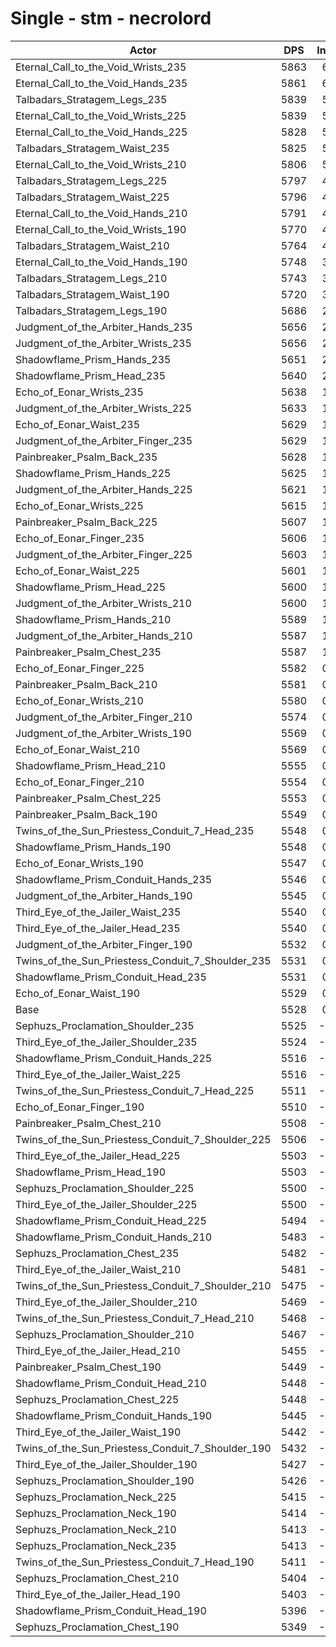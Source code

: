 # Single - stm - necrolord
| Actor | DPS | Increase |
|---|:---:|:---:|
|Eternal_Call_to_the_Void_Wrists_235|5863|6.05%|
|Eternal_Call_to_the_Void_Hands_235|5861|6.02%|
|Talbadars_Stratagem_Legs_235|5839|5.62%|
|Eternal_Call_to_the_Void_Wrists_225|5839|5.62%|
|Eternal_Call_to_the_Void_Hands_225|5828|5.43%|
|Talbadars_Stratagem_Waist_235|5825|5.38%|
|Eternal_Call_to_the_Void_Wrists_210|5806|5.03%|
|Talbadars_Stratagem_Legs_225|5797|4.86%|
|Talbadars_Stratagem_Waist_225|5796|4.85%|
|Eternal_Call_to_the_Void_Hands_210|5791|4.76%|
|Eternal_Call_to_the_Void_Wrists_190|5770|4.38%|
|Talbadars_Stratagem_Waist_210|5764|4.27%|
|Eternal_Call_to_the_Void_Hands_190|5748|3.97%|
|Talbadars_Stratagem_Legs_210|5743|3.88%|
|Talbadars_Stratagem_Waist_190|5720|3.48%|
|Talbadars_Stratagem_Legs_190|5686|2.86%|
|Judgment_of_the_Arbiter_Hands_235|5656|2.32%|
|Judgment_of_the_Arbiter_Wrists_235|5656|2.31%|
|Shadowflame_Prism_Hands_235|5651|2.22%|
|Shadowflame_Prism_Head_235|5640|2.03%|
|Echo_of_Eonar_Wrists_235|5638|1.99%|
|Judgment_of_the_Arbiter_Wrists_225|5633|1.90%|
|Echo_of_Eonar_Waist_235|5629|1.83%|
|Judgment_of_the_Arbiter_Finger_235|5629|1.82%|
|Painbreaker_Psalm_Back_235|5628|1.80%|
|Shadowflame_Prism_Hands_225|5625|1.76%|
|Judgment_of_the_Arbiter_Hands_225|5621|1.68%|
|Echo_of_Eonar_Wrists_225|5615|1.58%|
|Painbreaker_Psalm_Back_225|5607|1.43%|
|Echo_of_Eonar_Finger_235|5606|1.42%|
|Judgment_of_the_Arbiter_Finger_225|5603|1.35%|
|Echo_of_Eonar_Waist_225|5601|1.31%|
|Shadowflame_Prism_Head_225|5600|1.31%|
|Judgment_of_the_Arbiter_Wrists_210|5600|1.30%|
|Shadowflame_Prism_Hands_210|5589|1.10%|
|Judgment_of_the_Arbiter_Hands_210|5587|1.07%|
|Painbreaker_Psalm_Chest_235|5587|1.06%|
|Echo_of_Eonar_Finger_225|5582|0.97%|
|Painbreaker_Psalm_Back_210|5581|0.96%|
|Echo_of_Eonar_Wrists_210|5580|0.93%|
|Judgment_of_the_Arbiter_Finger_210|5574|0.84%|
|Judgment_of_the_Arbiter_Wrists_190|5569|0.74%|
|Echo_of_Eonar_Waist_210|5569|0.73%|
|Shadowflame_Prism_Head_210|5555|0.49%|
|Echo_of_Eonar_Finger_210|5554|0.47%|
|Painbreaker_Psalm_Chest_225|5553|0.46%|
|Painbreaker_Psalm_Back_190|5549|0.37%|
|Twins_of_the_Sun_Priestess_Conduit_7_Head_235|5548|0.37%|
|Shadowflame_Prism_Hands_190|5548|0.35%|
|Echo_of_Eonar_Wrists_190|5547|0.35%|
|Shadowflame_Prism_Conduit_Hands_235|5546|0.33%|
|Judgment_of_the_Arbiter_Hands_190|5545|0.31%|
|Third_Eye_of_the_Jailer_Waist_235|5540|0.22%|
|Third_Eye_of_the_Jailer_Head_235|5540|0.21%|
|Judgment_of_the_Arbiter_Finger_190|5532|0.07%|
|Twins_of_the_Sun_Priestess_Conduit_7_Shoulder_235|5531|0.05%|
|Shadowflame_Prism_Conduit_Head_235|5531|0.05%|
|Echo_of_Eonar_Waist_190|5529|0.02%|
|Base|5528|0.00%|
|Sephuzs_Proclamation_Shoulder_235|5525|-0.06%|
|Third_Eye_of_the_Jailer_Shoulder_235|5524|-0.08%|
|Shadowflame_Prism_Conduit_Hands_225|5516|-0.21%|
|Third_Eye_of_the_Jailer_Waist_225|5516|-0.21%|
|Twins_of_the_Sun_Priestess_Conduit_7_Head_225|5511|-0.30%|
|Echo_of_Eonar_Finger_190|5510|-0.32%|
|Painbreaker_Psalm_Chest_210|5508|-0.36%|
|Twins_of_the_Sun_Priestess_Conduit_7_Shoulder_225|5506|-0.39%|
|Third_Eye_of_the_Jailer_Head_225|5503|-0.44%|
|Shadowflame_Prism_Head_190|5503|-0.46%|
|Sephuzs_Proclamation_Shoulder_225|5500|-0.50%|
|Third_Eye_of_the_Jailer_Shoulder_225|5500|-0.51%|
|Shadowflame_Prism_Conduit_Head_225|5494|-0.62%|
|Shadowflame_Prism_Conduit_Hands_210|5483|-0.82%|
|Sephuzs_Proclamation_Chest_235|5482|-0.83%|
|Third_Eye_of_the_Jailer_Waist_210|5481|-0.84%|
|Twins_of_the_Sun_Priestess_Conduit_7_Shoulder_210|5475|-0.96%|
|Third_Eye_of_the_Jailer_Shoulder_210|5469|-1.07%|
|Twins_of_the_Sun_Priestess_Conduit_7_Head_210|5468|-1.09%|
|Sephuzs_Proclamation_Shoulder_210|5467|-1.10%|
|Third_Eye_of_the_Jailer_Head_210|5455|-1.32%|
|Painbreaker_Psalm_Chest_190|5449|-1.43%|
|Shadowflame_Prism_Conduit_Head_210|5448|-1.44%|
|Sephuzs_Proclamation_Chest_225|5448|-1.44%|
|Shadowflame_Prism_Conduit_Hands_190|5445|-1.50%|
|Third_Eye_of_the_Jailer_Waist_190|5442|-1.55%|
|Twins_of_the_Sun_Priestess_Conduit_7_Shoulder_190|5432|-1.74%|
|Third_Eye_of_the_Jailer_Shoulder_190|5427|-1.83%|
|Sephuzs_Proclamation_Shoulder_190|5426|-1.84%|
|Sephuzs_Proclamation_Neck_225|5415|-2.04%|
|Sephuzs_Proclamation_Neck_190|5414|-2.06%|
|Sephuzs_Proclamation_Neck_210|5413|-2.08%|
|Sephuzs_Proclamation_Neck_235|5413|-2.08%|
|Twins_of_the_Sun_Priestess_Conduit_7_Head_190|5411|-2.11%|
|Sephuzs_Proclamation_Chest_210|5404|-2.24%|
|Third_Eye_of_the_Jailer_Head_190|5403|-2.27%|
|Shadowflame_Prism_Conduit_Head_190|5396|-2.39%|
|Sephuzs_Proclamation_Chest_190|5349|-3.24%|
